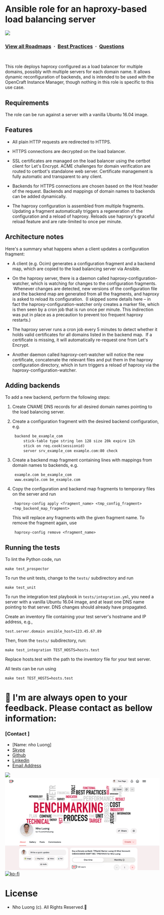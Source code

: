 # Ansible role for an haproxy-based load balancing server
![](https://i.imgur.com/waxVImv.png)
### [View all Roadmaps](https://github.com/nholuongut/all-roadmaps) &nbsp;&middot;&nbsp; [Best Practices](https://github.com/nholuongut/all-roadmaps/blob/main/public/best-practices/) &nbsp;&middot;&nbsp; [Questions](https://www.linkedin.com/in/nholuong/)
<br/>


This role deploys haproxy configured as a load balancer for multiple domains,
possibly with multiple servers for each domain name.  It allows dynamic
reconfiguration of backends, and is intended to be used with the OpenCraft
Instance Manager, though nothing in this role is specific to this use case.

Requirements
------------

The role can be run against a server with a vanilla Ubuntu 16.04 image.

Features
--------

* All plain HTTP requests are redirected to HTTPS.

* HTTPS connections are decrypted on the load balancer.

* SSL certificates are managed on the load balancer using the certbot client for
  Let's Encrypt.  ACME challenges for domain verification are routed to
  certbot's standalone web server.  Certificate management is fully automatic
  and transparent to any client.

* Backends for HTTPS connections are chosen based on the Host header of the
  request.  Backends and mappings of domain names to backends can be added
  dynamically.

* The haproxy configuration is assembled from multiple fragments.  Updating a
  fragment automatically triggers a regeneration of the configuration and a
  reload of haproxy.  Reloads use haproxy's graceful reload feature and are
  rate-limited to once per minute.

Architecture notes
------------------

Here's a summary what happens when a client updates a configuration fragment:

* A client (e.g. Ocim) generates a configuration fragment and a backend map,
  which are copied to the load balancing server via Ansible.

* On the haproxy server, there is a daemon called haproxy-configuration-watcher,
  which is watching for changes to the configuration fragments.  Whenever
  changes are detected, new versions of the configuration file and the backend
  map are generated from all the fragments, and haproxy is asked to reload its
  configuration.  (I skipped some details here – in fact the
  haproxy-configuration-watcher only creates a marker file, which is then seen
  by a cron job that is run once per minute.  This indirection was put in place
  as a precaution to prevent too frequent haproxy restarts.)

* The haproxy server runs a cron job every 5 minutes to detect whether it holds
  valid certificates for all domains listed in the backend map.  If a
  certificate is missing, it will automatically re-request one from Let's
  Encrypt.

* Another daemon called haproxy-cert-watcher will notice the new certificate,
  concatenate the relevant files and put them in the haproxy configuration
  directory, which in turn triggers a reload of haproxy via the
  haproxy-configuration-watcher.

Adding backends
---------------

To add a new backend, perform the following steps:

1. Create CNAME DNS records for all desired domain names pointing to the load
   balancing server.

2. Create a configuration fragment with the desired backend configuration, e.g.

        backend be_example_com
            stick-table type string len 128 size 20k expire 12h
            stick on req.cook(sessionid)
            server srv_example_com example.com:80 check

3. Create a backend map fragment containing lines with mappings from domain
   names to backends, e.g.

        example.com be_example_com
        www.example.com be_example.com

4. Copy the configuration and backend map fragments to temporary files on the
   server and run

        haproxy-config apply <fragment_name> <tmp_config_fragment> <tmp_backend_map_fragment>

   This will replace any fragments with the given fragment name.  To remove the
   fragment again, use

        haproxy-config remove <fragment_name>

Running the tests
-----------------

To lint the Python code, run

    make test_prospector

To run the unit tests, change to the `tests/` subdirectory and run

    make test_unit

To run the integration test playbook in `tests/integration.yml`, you need a
server with a vanilla Ubuntu 16.04 image, and at least one DNS name pointing to
that server.  DNS changes should already have propagated.

Create an inventory file containing your test server's hostname and IP address, e.g.,

    test.server.domain ansible_host=123.45.67.89

Then, from the `tests/` subdirectory, run:

    make test_integration TEST_HOSTS=hosts.test

Replace hosts.test with the path to the inventory file for your test server.

All tests can be run using

    make test TEST_HOSTS=hosts.test

# 🚀 I'm are always open to your feedback.  Please contact as bellow information:
### [Contact ]
* [Name: nho Luong]
* [Skype](luongutnho_skype)
* [Github](https://github.com/nholuongut/)
* [Linkedin](https://www.linkedin.com/in/nholuong/)
* [Email Address](luongutnho@hotmail.com)

![](https://i.imgur.com/waxVImv.png)
![](Donate.png)
[![ko-fi](https://ko-fi.com/img/githubbutton_sm.svg)](https://ko-fi.com/nholuong)

# License
* Nho Luong (c). All Rights Reserved.🌟
